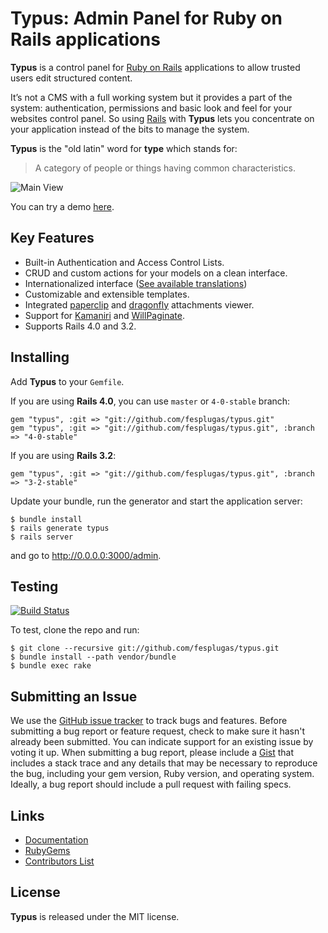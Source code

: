 # Typus: Admin Panel for Ruby on Rails applications

**Typus** is a control panel for [Ruby on Rails][rails] applications to
allow trusted users edit structured content.

It’s not a CMS with a full working system but it provides a part of the
system: authentication, permissions and basic look and feel for your
websites control panel. So using [Rails][rails] with **Typus** lets you
concentrate on your application instead of the bits to manage the system.

**Typus** is the "old latin" word for **type** which stands for:

> A category of people or things having common characteristics.

![Main View](http://cloud.github.com/downloads/fesplugas/typus/001-typus.png)

You can try a demo [here][typus_demo].


## Key Features

- Built-in Authentication and Access Control Lists.
- CRUD and custom actions for your models on a clean interface.
- Internationalized interface ([See available translations][typus_locales])
- Customizable and extensible templates.
- Integrated [paperclip][paperclip] and [dragonfly][dragonfly] attachments viewer.
- Support for [Kamaniri][kaminari] and [WillPaginate][will_paginate].
- Supports Rails 4.0 and 3.2.


## Installing

Add **Typus** to your `Gemfile`.

If you are using **Rails 4.0**, you can use `master` or `4-0-stable` branch:

    gem "typus", :git => "git://github.com/fesplugas/typus.git"
    gem "typus", :git => "git://github.com/fesplugas/typus.git", :branch => "4-0-stable"

If you are using **Rails 3.2**:

    gem "typus", :git => "git://github.com/fesplugas/typus.git", :branch => "3-2-stable"

Update your bundle, run the generator and start the application server:

    $ bundle install
    $ rails generate typus
    $ rails server

and go to <http://0.0.0.0:3000/admin>.


## Testing

[![Build Status](https://travis-ci.org/fesplugas/typus.png?branch=master)](https://travis-ci.org/fesplugas/typus)

To test, clone the repo and run:

    $ git clone --recursive git://github.com/fesplugas/typus.git
    $ bundle install --path vendor/bundle
    $ bundle exec rake


## Submitting an Issue

We use the [GitHub issue tracker][issues] to track bugs and features.
Before submitting a bug report or feature request, check to make sure it
hasn't already been submitted. You can indicate support for an existing
issue by voting it up. When submitting a bug report, please include a
[Gist][gist] that includes a stack trace and any details that may be
necessary to reproduce the bug, including your gem version, Ruby
version, and operating system. Ideally, a bug report should include a
pull request with failing specs.


## Links

- [Documentation](http://docs.typuscmf.com/)
- [RubyGems][typus_gem]
- [Contributors List](http://github.com/fesplugas/typus/contributors)


## License

**Typus** is released under the MIT license.

[typus]: http://github.com/fesplugas/typus
[typus_demo]: http://demo.typuscmf.com/
[typus_locales]: https://github.com/fesplugas/typus/tree/master/config/locales
[typus_gem]: http://rubygems.org/gems/typus
[paperclip]: http://rubygems.org/gems/paperclip
[dragonfly]: http://rubygems.org/gems/dragonfly
[rails]: http://rubyonrails.org/
[gist]: https://gist.github.com/
[issues]: https://github.com/fesplugas/typus/issues
[kaminari]: http://rubygems.org/gems/kaminari
[will_paginate]: http://rubygems.org/gems/will_paginate

